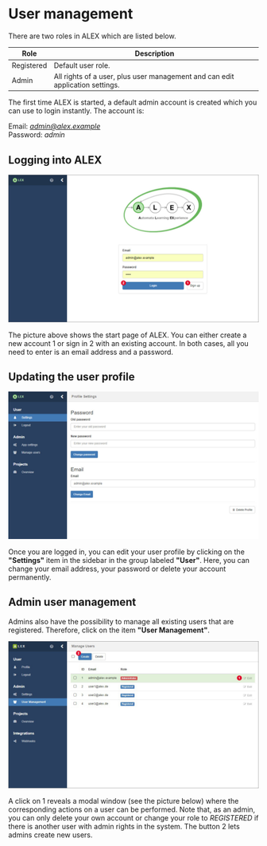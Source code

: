 # User management

There are two roles in ALEX which are listed below.

| Role       | Description                                                                   |
|------------|-------------------------------------------------------------------------------|
| Registered | Default user role.                                                            | 
| Admin      | All rights of a user, plus user management and can edit application settings. |

The first time ALEX is started, a default admin account is created which you can use to login instantly.
The account is:

Email: *admin@alex.example</em>* <br>
Password: *admin*


## Logging into ALEX

![Login](./assets/login.jpg)

The picture above shows the start page of ALEX. 
You can either create a new account <span class="label">1</span> or sign in <span class="label">2</span> with an existing account.
In both cases, all you need to enter is an email address and a password.


## Updating the user profile

![Profile](./assets/profile.jpg)

Once you are logged in, you can edit your user profile by clicking on the **"Settings"** item in the sidebar in the group labeled **"User"**.
Here, you can change your email address, your password or delete your account permanently.


## Admin user management

Admins also have the possibility to manage all existing users that are registered.
Therefore, click on the item **"User Management"**.

![User Management 1](./assets/user-management-1.jpg)

A click on <span class="label">1</span> reveals a modal window (see the picture below) where the corresponding actions on a user can be performed.
Note that, as an admin, you can only delete your own account or change your role to *REGISTERED* if there is another user with admin rights in the system.
The button <span class="label">2</span> lets admins create new users.
